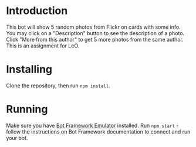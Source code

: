 # Introduction
This bot will show 5 random photos from Flickr on cards with some info.
You may click on a "Description" button to see the description of a photo.
Click "More from this author" to get 5 more photos from the same author.
This is an assignment for LeO.

# Installing
Clone the repository, then run `npm install`.

# Running
Make sure you have [Bot Framework Emulator](https://github.com/Microsoft/BotFramework-Emulator/releases/tag/v4.5.2) installed.
Run `npm start` - follow the instructions on Bot Framework documentation to connect and run your bot.

